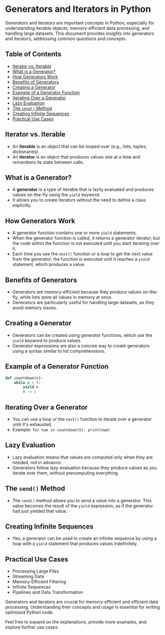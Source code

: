 # Generators and Iterators in Python

Generators and iterators are important concepts in Python, especially for understanding iterable objects, memory-efficient data processing, and handling large datasets. This document provides insights into generators and iterators, addressing common questions and concepts.

## Table of Contents

- [Iterator vs. Iterable](#iterator-vs-iterable)
- [What is a Generator?](#what-is-a-generator)
- [How Generators Work](#how-generators-work)
- [Benefits of Generators](#benefits-of-generators)
- [Creating a Generator](#creating-a-generator)
- [Example of a Generator Function](#example-of-a-generator-function)
- [Iterating Over a Generator](#iterating-over-a-generator)
- [Lazy Evaluation](#lazy-evaluation)
- [The `send()` Method](#the-send-method)
- [Creating Infinite Sequences](#creating-infinite-sequences)
- [Practical Use Cases](#practical-use-cases)

## Iterator vs. Iterable

- An **iterable** is an object that can be looped over (e.g., lists, tuples, dictionaries).
- An **iterator** is an object that produces values one at a time and remembers its state between calls.

## What is a Generator?

- A **generator** is a type of iterable that is lazily evaluated and produces values on-the-fly using the `yield` keyword.
- It allows you to create iterators without the need to define a class explicitly.

## How Generators Work

- A generator function contains one or more `yield` statements.
- When the generator function is called, it returns a generator iterator, but the code within the function is not executed until you start iterating over it.
- Each time you use the `next()` function or a loop to get the next value from the generator, the function is executed until it reaches a `yield` statement, which produces a value.

## Benefits of Generators

- Generators are memory-efficient because they produce values on-the-fly, while lists store all values in memory at once.
- Generators are particularly useful for handling large datasets, as they avoid memory issues.

## Creating a Generator

- Generators can be created using generator functions, which use the `yield` keyword to produce values.
- Generator expressions are also a concise way to create generators using a syntax similar to list comprehensions.

## Example of a Generator Function

```python
def countdown(n):
    while n > 0:
        yield n
        n -= 1
```

## Iterating Over a Generator

- You can use a loop or the `next()` function to iterate over a generator until it's exhausted.
- Example: `for num in countdown(5): print(num)`

## Lazy Evaluation

- Lazy evaluation means that values are computed only when they are needed, not in advance.
- Generators follow lazy evaluation because they produce values as you iterate over them, without precomputing everything.

## The `send()` Method

- The `send()` method allows you to send a value into a generator. This value becomes the result of the `yield` expression, as if the generator had just yielded that value.

## Creating Infinite Sequences

- Yes, a generator can be used to create an infinite sequence by using a loop with a `yield` statement that produces values indefinitely.

## Practical Use Cases

- Processing Large Files
- Streaming Data
- Memory-Efficient Filtering
- Infinite Sequences
- Pipelines and Data Transformation

Generators and iterators are crucial for memory-efficient and efficient data processing. Understanding their concepts and usage is essential for writing optimized Python code.

Feel free to expand on the explanations, provide more examples, and explore further use cases.

